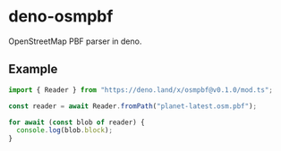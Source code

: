 # deno-osmpbf

OpenStreetMap PBF parser in deno.

## Example 

```js
import { Reader } from "https://deno.land/x/osmpbf@v0.1.0/mod.ts";

const reader = await Reader.fromPath("planet-latest.osm.pbf");

for await (const blob of reader) {
  console.log(blob.block);
}
```